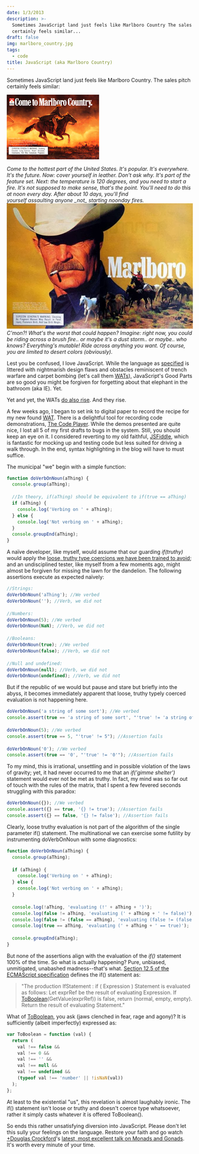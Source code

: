 ```yaml
---
date: 1/3/2013
description: >-
  Sometimes JavaScript land just feels like Marlboro Country The sales pitch
  certainly feels similar...
draft: false
img: marlboro_country.jpg
tags:
  - code
title: JavaScript (aka Marlboro Country)
---
```


Sometimes JavaScript land just feels like Marlboro Country. The sales pitch certainly feels similar:

![marlboro country horse rider](https://github.com/crfroehlich/cdn/raw/main/images/marlboro_country_horse_rider.jpg)

_Come to the hottest part of the United States. It's popular. It's everywhere. It's the future. Now: cover yourself in leather. Don't ask why. It's part of the feature set. Next: the temperature is 120 degrees, and you need to start a fire. It's not supposed to make sense, that's the point. You'll need to do this at noon every day. After about 10 days, you'll find yourself assaulting anyone \_not\_ starting noonday fires._
![marlboro man](https://github.com/crfroehlich/cdn/raw/main/images/marlboro_man.jpg)
_C'mon?! What's the worst that could happen?_
_Imagine: right now, you could be riding across a brush fire.. or maybe it's a dust storm.. or maybe.. who knows? Everything's mutable! Ride across anything you want. Of course, you are limited to desert colors (obviously)._

Lest you be confused, I love JavaScript. While the language as [specified](http://www.ecma-international.org/ecma-262/5.1/) is littered with nightmarish design flaws and obstacles reminiscent of trench warfare and carpet bombing (let's call them [WATs](https://www.destroyallsoftware.com/talks/wat)), JavaScript's Good Parts are so good you might be forgiven for forgetting about that elephant in the bathroom (aka IE). Yet.

Yet and yet, the WATs [do also rise](http://www.workpump.com/bugcount/bugcount.html). And they rise.

A few weeks ago, I began to set ink to digital paper to record the recipe for my new found [WAT](http://www.urbandictionary.com/define.php?term=wat&defid=3322419). There is a delightful tool for recording code demonstrations, [The Code Player](http://thecodeplayer.com/). While the demos presented are quite nice, I lost all 5 of my first drafts to bugs in the system. Still, you should keep an eye on it. I considered reverting to my old faithful, [JSFiddle](http://jsfiddle.net/), which is fantastic for mocking up and testing code but less suited for driving a walk through. In the end, syntax highlighting in the blog will have to must suffice.

The municipal "we" begin with a simple function:

```js
function doVerbOnNoun(aThing) {
  console.group(aThing);

  //In theory, if(aThing) should be equivalent to if(true == aThing)
  if (aThing) {
    console.log('Verbing on ' + aThing);
  } else {
    console.log('Not verbing on ' + aThing);
  }
  console.groupEnd(aThing);
}
```

A naïve developer, like myself, would assume that our guarding _if(truthy)_ would apply the [loose, truthy type coercions we have been trained to avoid](http://bonsaiden.github.com/JavaScript-Garden/#types.equality); and an undisciplined tester, like myself from a few moments ago, might almost be forgiven for missing the lawn for the dandelion. The following assertions execute as expected naïvely:

```js
//Strings:
doVerbOnNoun('aThing'); //We verbed
doVerbOnNoun(''); //Verb, we did not

//Numbers:
doVerbOnNoun(5); //We verbed
doVerbOnNoun(NaN); //Verb, we did not

//Booleans:
doVerbOnNoun(true); //We verbed
doVerbOnNoun(false); //Verb, we did not

//Null and undefined:
doVerbOnNoun(null); //Verb, we did not
doVerbOnNoun(undefined); //Verb, we did not
```

But if the republic of we would but pause and stare but briefly into the abyss, it becomes immediately apparent that loose, truthy typely coerced evaluation is not happening here.

```js
doVerbOnNoun('a string of some sort'); //We verbed
console.assert(true == 'a string of some sort', "'true' != 'a string of some sort'"); //Assertion fails

doVerbOnNoun(5); //We verbed
console.assert(true == 5, "'true' != 5"); //Assertion fails

doVerbOnNoun('0'); //We verbed
console.assert(true == '0', "'true' != '0'"); //Assertion fails
```

To my mind, this is irrational, unsettling and in possible violation of the laws of gravity; yet, it had never occurred to me that an _if('gimme shelter')_ statement would ever not be met as truthy. In fact, my mind was so far out of touch with the rules of the matrix, that I spent a few fevered seconds struggling with this paradox:

```js
doVerbOnNoun({}); //We verbed
console.assert({} == true, '{} != true'); //Assertion fails
console.assert({} == false, '{} != false'); //Assertion fails
```

Clearly, loose truthy evaluation is not part of the algorithm of the single parameter if() statement. The multinational we can exercise some futility by instrumenting doVerbOnNoun with some diagnostics:

```js
function doVerbOnNoun(aThing) {
  console.group(aThing);

  if (aThing) {
    console.log('Verbing on ' + aThing);
  } else {
    console.log('Not verbing on ' + aThing);
  }

  console.log(!aThing, 'evaluating (!' + aThing + ')');
  console.log(false != aThing, 'evaluating (' + aThing + ' != false)');
  console.log(false != (false == aThing), 'evaluating (false != (false == ' + aThing + ')');
  console.log(true == aThing, 'evaluating (' + aThing + ' == true)');

  console.groupEnd(aThing);
}
```

But none of the assertions align with the evaluation of the _if()_ statement 100% of the time. So what is actually happening? Pure, unbiased, unmitigated, unabashed madness--that's what. [Section 12.5 of the ECMAScript specification](http://www.ecma-international.org/ecma-262/5.1/#sec-12.5) defines the if() statement as:

> "The production IfStatement : if ( Expression ) Statement is evaluated as follows:
> Let exprRef be the result of evaluating Expression.
> If [ToBoolean](http://www.ecma-international.org/ecma-262/5.1/#sec-9.2)(GetValue(exprRef)) is false, return (normal, empty, empty).
> Return the result of evaluating Statement."

What of [ToBoolean](http://www.ecma-international.org/ecma-262/5.1/#sec-9.2), you ask (jaws clenched in fear, rage and agony)? It is sufficiently (albeit imperfectly) expressed as:

```js
var ToBoolean = function (val) {
  return (
    val !== false &&
    val !== 0 &&
    val !== '' &&
    val !== null &&
    val !== undefined &&
    (typeof val !== 'number' || !isNaN(val))
  );
};
```

At least to the existential "us", this revelation is almost laughably ironic. The if() statement isn't loose or truthy and doesn't coerce type whatsoever, rather it simply casts whatever it is offered ToBoolean().

So ends this rather unsatisfying diversion into JavaScript. Please don't let this sully your feelings on the language. Restore your faith and go watch [+Douglas Crockford](http://plus.google.com/118095276221607585885)'s [latest, most excellent talk on Monads and Gonads](http://www.youtube.com/watch?v=dkZFtimgAcM). It's worth every minute of your time.

